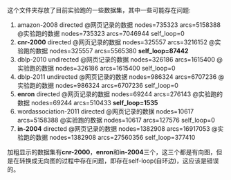 这个文件夹存放了目前实验跑的一些数据集，其中一些可能存在问题:
1. amazon-2008 directed
   @网页记录的数据  nodes=735323 arcs=5158388
   @实验跑的数据    nodes=735323 arcs=7046944 self\_loop=0
2. **cnr-2000** directed
   @网页记录的数据  nodes=325557 arcs=3216152
   @实验跑的数据    nodes=325557 arcs=5565380 **self\_loop=87442**
3. dblp-2010 undirected
    @网页记录的数据  nodes=326186 arcs=1615400
    @实验跑的数据    nodes=326186 arcs=1615400 self\_loop=0
4. dblp-2011 undirected
    @网页记录的数据  nodes=986324 arcs=6707236
    @实验跑的数据    nodes=986324 arcs=6707236 self\_loop=0
5. **enron** directed
    @网页记录的数据  nodes=69244 arcs=276143
    @实验跑的数据    nodes=69244 arcs=510433 **self\_loop=1535**
6. wordassociation-2011 directed
    @网页记录的数据  nodes=10617 arcs=5158388
    @实验跑的数据    nodes=10617 arcs=127576 self\_loop=0
7. **in-2004** directed
    @网页记录的数据  nodes=1382908 arcs=16917053
    @实验跑的数据    nodes=1382908 arcs=27560356 self\_loop=377410

加粗显示的数据集有**cnr-2000**，**enron**和**in-2004**三个，这三个都是有向图，但是在转换成无向图的过程中存在问题，即存在self-loop(自环边)，这应该是错误的。
